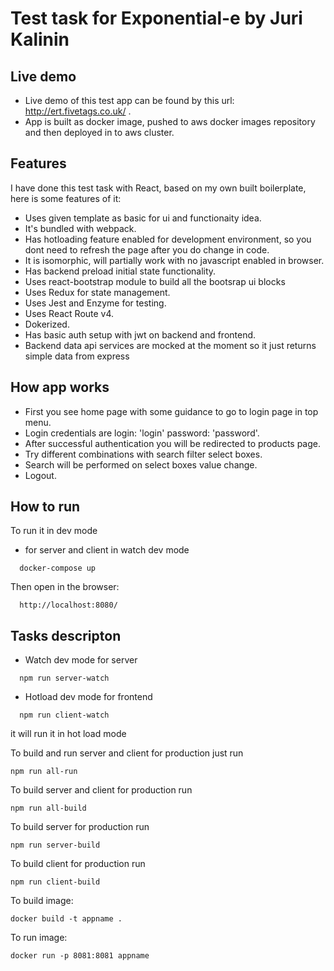 # Test task for Exponential-e by Juri Kalinin

## Live demo 

* Live demo of this test app can be found by this url: http://ert.fivetags.co.uk/ .
* App is built as docker image, pushed to aws docker images repository and then deployed in to aws cluster.

## Features 

I have done this test task with React, based on my own built boilerplate, here is some features of it:

* Uses given template as basic for ui and functionaity idea.
* It's bundled with webpack.
* Has hotloading feature enabled for development environment, so you dont need to refresh the page after you do change in code.
* It is isomorphic, will partially work with no javascript enabled in browser.
* Has backend preload initial state functionality.
* Uses react-bootstrap module to build all the bootsrap ui blocks
* Uses Redux for state management.
* Uses Jest and Enzyme for testing.
* Uses React Route v4.
* Dokerized.
* Has basic auth setup with jwt on backend and frontend.
* Backend data api services are mocked at the moment so it just returns simple data from express

## How app works

* First you see home page with some guidance to go to login page in top menu.
* Login credentials are login: 'login' password: 'password'.
* After successful authentication you will be redirected to products page.
* Try different combinations with search filter select boxes.
* Search will be performed on select boxes value change.
* Logout.

## How to run

To run it in dev mode
* for server and client in watch dev mode
```
  docker-compose up
```
Then open in the browser:
```
  http://localhost:8080/
```


## Tasks descripton
* Watch dev mode for server
```
  npm run server-watch
```
* Hotload dev mode for frontend
```
  npm run client-watch
```
it will run it in hot load mode

To build and run server and client for production just run
```
npm run all-run
```

To build server and client for production run
```
npm run all-build
```

To build server for production run
```
npm run server-build
```

To build client for production run
```
npm run client-build
```

To build image:
```
docker build -t appname .
```
To run image:
```
docker run -p 8081:8081 appname
```
